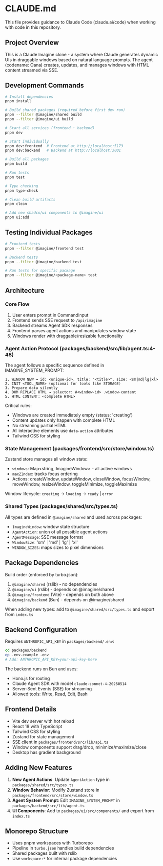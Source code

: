 # CLAUDE.md

This file provides guidance to Claude Code (claude.ai/code) when working with code in this repository.

## Project Overview

This is a Claude Imagine clone - a system where Claude generates dynamic UIs in draggable windows based on natural language prompts. The agent (codename: Oana) creates, updates, and manages windows with HTML content streamed via SSE.

## Development Commands

```bash
# Install dependencies
pnpm install

# Build shared packages (required before first dev run)
pnpm --filter @imagine/shared build
pnpm --filter @imagine/ui build

# Start all services (frontend + backend)
pnpm dev

# Start individually
pnpm dev:frontend  # Frontend at http://localhost:5173
pnpm dev:backend   # Backend at http://localhost:3001

# Build all packages
pnpm build

# Run tests
pnpm test

# Type checking
pnpm type-check

# Clean build artifacts
pnpm clean

# Add new shadcn/ui components to @imagine/ui
pnpm ui:add
```

## Testing Individual Packages

```bash
# Frontend tests
pnpm --filter @imagine/frontend test

# Backend tests
pnpm --filter @imagine/backend test

# Run tests for specific package
pnpm --filter @imagine/<package-name> test
```

## Architecture

### Core Flow

1. User enters prompt in CommandInput
2. Frontend sends SSE request to `/api/imagine`
3. Backend streams Agent SDK responses
4. Frontend parses agent actions and manipulates window state
5. Windows render with draggable/resizable functionality

### Agent Action Protocol (packages/backend/src/lib/agent.ts:4-48)

The agent follows a specific sequence defined in IMAGINE_SYSTEM_PROMPT:

```
1. WINDOW NEW → id: <unique-id>, title: "<title>", size: <sm|md|lg|xl>
2. INIT <TOOL_NAME> (optional for tools like STORAGE)
3. Prepare data silently
4. DOM REPLACE HTML → selector: #<window-id> .window-content
5. HTML CONTENT: <complete HTML>
```

Critical rules:

- Windows are created immediately empty (status: 'creating')
- Content updates only happen with complete HTML
- No streaming partial HTML
- All interactive elements use `data-action` attributes
- Tailwind CSS for styling

### State Management (packages/frontend/src/store/window.ts)

Zustand store manages all window state:

- `windows`: Map<string, ImagineWindow> - all active windows
- `maxZIndex`: tracks focus ordering
- Actions: createWindow, updateWindow, closeWindow, focusWindow, moveWindow, resizeWindow, toggleMinimize, toggleMaximize

Window lifecycle: `creating` → `loading` → `ready` | `error`

### Shared Types (packages/shared/src/types.ts)

All types are defined in `@imagine/shared` and used across packages:

- `ImagineWindow`: window state structure
- `AgentAction`: union of all possible agent actions
- `AgentMessage`: SSE message format
- `WindowSize`: 'sm' | 'md' | 'lg' | 'xl'
- `WINDOW_SIZES`: maps sizes to pixel dimensions

## Package Dependencies

Build order (enforced by turbo.json):

1. `@imagine/shared` (rslib) - no dependencies
2. `@imagine/ui` (rslib) - depends on @imagine/shared
3. `@imagine/frontend` (Vite) - depends on both above
4. `@imagine/backend` (Bun) - depends on @imagine/shared

When adding new types: add to `@imagine/shared/src/types.ts` and export from `index.ts`

## Backend Configuration

Requires `ANTHROPIC_API_KEY` in `packages/backend/.env`:

```bash
cd packages/backend
cp .env.example .env
# Add: ANTHROPIC_API_KEY=your-api-key-here
```

The backend runs on Bun and uses:

- Hono.js for routing
- Claude Agent SDK with model `claude-sonnet-4-20250514`
- Server-Sent Events (SSE) for streaming
- Allowed tools: Write, Read, Edit, Bash

## Frontend Details

- Vite dev server with hot reload
- React 18 with TypeScript
- Tailwind CSS for styling
- Zustand for state management
- SSE client in `packages/frontend/src/lib/api.ts`
- Window components support drag/drop, minimize/maximize/close
- Desktop has gradient background

## Adding New Features

1. **New Agent Actions**: Update `AgentAction` type in `packages/shared/src/types.ts`
2. **Window Behavior**: Modify Zustand store in `packages/frontend/src/store/window.ts`
3. **Agent System Prompt**: Edit `IMAGINE_SYSTEM_PROMPT` in `packages/backend/src/lib/agent.ts`
4. **UI Components**: Add to `packages/ui/src/components/` and export from `index.ts`

## Monorepo Structure

- Uses pnpm workspaces with Turborepo
- Pipeline in `turbo.json` handles build dependencies
- Shared packages built with rslib
- Use `workspace:*` for internal package dependencies
